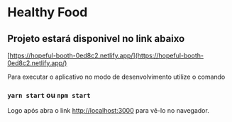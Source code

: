 # Healthy Food

## Projeto estará disponivel no link abaixo
 [https://hopeful-booth-0ed8c2.netlify.app/](https://hopeful-booth-0ed8c2.netlify.app/)

Para executar o aplicativo no modo de desenvolvimento utilize o comando
### `yarn start` ou `npm start`

Logo após abra o link [http://localhost:3000](http://localhost:3000) para vê-lo no navegador.

